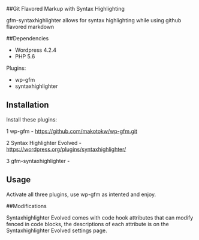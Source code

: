 ##Git Flavored Markup with Syntax Highlighting


gfm-syntaxhighlighter allows for syntax highlighting while using github flavored markdown

##Dependencies
* Wordpress 4.2.4
* PHP 5.6

Plugins:
* wp-gfm
* syntaxhighlighter

## Installation

Install these plugins:

 1 wp-gfm - https://github.com/makotokw/wp-gfm.git
 
 2 Syntax Highlighter Evolved - https://wordpress.org/plugins/syntaxhighlighter/
 
 3 gfm-syntaxhighlighter -

## Usage

Activate all three plugins, use wp-gfm as intented and enjoy. 


##Modifications

Syntaxhighlighter Evolved comes with code hook attributes that can modify fenced in code blocks, the descriptions of each attribute is on the Syntaxhighlighter Evolved settings page.
